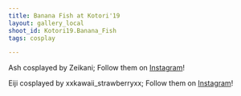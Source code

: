 ```yaml
---
title: Banana Fish at Kotori'19
layout: gallery_local
shoot_id: Kotori19.Banana_Fish
tags: cosplay

---
```


Ash cosplayed by Zeikani; Follow them on [Instagram](https://www.instagram.com/Zeikani)!

Eiji cosplayed by xxkawaii_strawberryxx; Follow them on [Instagram](https://www.instagram.com/xxkawaii_strawberryxx)!

